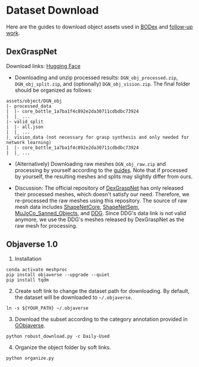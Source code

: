 # Dataset Download
Here are the guides to download object assets used in [BODex](https://pku-epic.github.io/BODex/) and [follow-up work](todo). 

## DexGraspNet
Download links: [Hugging Face](https://huggingface.co/datasets/JiayiChenPKU/BODex) 

- Downloading and unzip processed results: `DGN_obj_processed.zip`, `DGN_obj_split.zip`, and (optionally) `DGN_obj_vision.zip`. The final folder should be organized as follows:
```
assets/object/DGN_obj
|- processed_data
|  |- core_bottle_1a7ba1f4c892e2da30711cdbdbc73924
|  |_ ...
|- valid_split
|  |- all.json
|  |_ ...
|_ vision_data (not necessary for grasp synthesis and only needed for network learning)
|  |- core_bottle_1a7ba1f4c892e2da30711cdbdbc73924
|  |_ ...
```

- (Alternatively) Downloading raw meshes `DGN_obj_raw.zip` and processing by yourself according to the [guides](https://github.com/JYChen18/MeshProcess/tree/main?tab=readme-ov-file#running-seperately). Note that if processed by yourself, the resulting meshes and splits may slightly differ from ours.

- Discussion: The official repository of [DexGraspNet](https://github.com/PKU-EPIC/DexGraspNet) has only released their processed meshes, which doesn't satisfy our need. Therefore, we re-processed the raw meshes using this repository. The source of raw mesh data includes [ShapeNetCore](https://huggingface.co/datasets/ShapeNet/ShapeNetCore/tree/main), [ShapeNetSem](https://huggingface.co/datasets/ShapeNet/ShapeNetSem-archive), [MuJoCo_Sanned_Objects](https://github.com/kevinzakka/mujoco_scanned_objects/tree/main), and [DDG](https://gamma.umd.edu/researchdirections/grasping/differentiable_grasp_planner). Since DDG's data link is not valid anymore, we use the DDG's meshes released by DexGraspNet as the raw mesh for processing. 


## Objaverse 1.0

1. Installation
```
conda activate meshproc
pip install objaverse --upgrade --quiet
pip install tqdm
```

2. Create soft link to change the dataset path for downloading. By default, the dataset will be downloaded to `~/.objaverse`. 

```
ln -s ${YOUR_PATH} ~/.objaverse
```

3. Download the subset according to the category annotation provided in [GObjaverse](https://aigc3d.github.io/gobjaverse/).
```
python robust_download.py -c Daily-Used
```

4. Organize the object folder by soft links.
```
python organize.py
```

